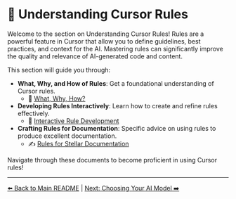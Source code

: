 # 🧩 Understanding Cursor Rules

Welcome to the section on Understanding Cursor Rules! Rules are a powerful feature in Cursor that allow you to define guidelines, best practices, and context for the AI. Mastering rules can significantly improve the quality and relevance of AI-generated code and content.

This section will guide you through:

-   **What, Why, and How of Rules**: Get a foundational understanding of Cursor rules.
    -   📜 [What, Why, How?](./02a-What-Why-How.md)
-   **Developing Rules Interactively**: Learn how to create and refine rules effectively.
    -   🤝 [Interactive Rule Development](./02b-Interactive-Rule-Development.md)
-   **Crafting Rules for Documentation**: Specific advice on using rules to produce excellent documentation.
    -   ✍️ [Rules for Stellar Documentation](./02c-Rules-for-Stellar-Documentation.md)

Navigate through these documents to become proficient in using Cursor rules!

---

[⬅️ Back to Main README](../../../README.md) | [Next: Choosing Your AI Model ➡️](../03-Choosing-Your-AI-Model.md) 